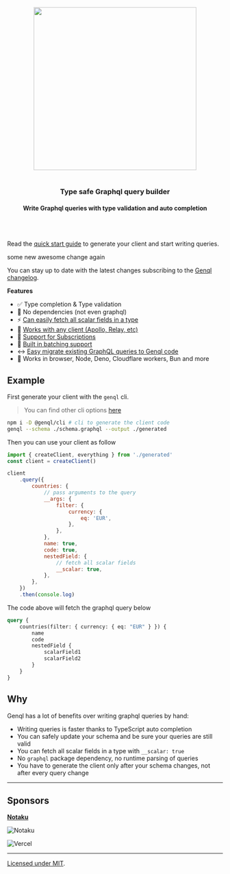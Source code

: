 <div align='center'>
    <br/>
    <br/>
    <img src='https://genql.dev/banner.png' width='380px'>
    <br/>
    <br/>
    <h3>Type safe Graphql query builder</h3>
    <h4>Write Graphql queries with type validation and auto completion</h4>
    <br/>
    <br/>
</div>

Read the [quick start guide](https://genql.dev/docs) to generate your client and start writing queries.

some new awesome change again

You can stay up to date with the latest changes subscribing to the [Genql changelog](https://changelog.genql.dev).

**Features**

- ✅ Type completion & Type validation
- 🍃 No dependencies (not even graphql)
- ⚡️ [Can easily fetch all scalar fields in a type](https://genql.dev/docs/usage/fetch-all-fields-on-a-type)
- 🐎 [Works with any client (Apollo, Relay, etc)](https://genql.dev/docs/usage/integrate-with-other-graphql-clients)
- 🥃 [Support for Subscriptions](https://genql.dev/docs/usage/subscriptions)
- 🔋 [Built in batching support](https://genql.dev/docs/usage/batching-queries)
- ↔️ [Easy migrate existing GraphQL queries to Genql code](https://genql.dev/converter)
- 🚂 Works in browser, Node, Deno, Cloudflare workers, Bun and more

## Example

First generate your client with the `genql` cli.

> You can find other cli options [here](https://genql.dev/docs/cli-reference)

```sh
npm i -D @genql/cli # cli to generate the client code
genql --schema ./schema.graphql --output ./generated
```

Then you can use your client as follow

```js
import { createClient, everything } from './generated'
const client = createClient()

client
    .query({
        countries: {
            // pass arguments to the query
            __args: {
                filter: {
                    currency: {
                        eq: 'EUR',
                    },
                },
            },
            name: true,
            code: true,
            nestedField: {
                // fetch all scalar fields
                __scalar: true,
            },
        },
    })
    .then(console.log)
```

The code above will fetch the graphql query below

```graphql
query {
    countries(filter: { currency: { eq: "EUR" } }) {
        name
        code
        nestedField {
            scalarField1
            scalarField2
        }
    }
}
```

## Why

Genql has a lot of benefits over writing graphql queries by hand:

- Writing queries is faster thanks to TypeScript auto completion
- You can safely update your schema and be sure your queries are still valid
- You can fetch all scalar fields in a type with `__scalar: true`
- No `graphql` package dependency, no runtime parsing of queries
- You have to generate the client only after your schema changes, not after every query change

---

## Sponsors

[**Notaku**](https://notaku.so)

![Notaku](https://notaku.so/github_banner.jpg)

![Vercel](https://genql.dev/vercel-logo.svg)

---

[Licensed under MIT]().